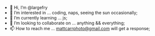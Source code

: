 - 👋 Hi, I’m @largefry
- 👀 I’m interested in ... coding, naps, seeing the sun occasionally;
- 🌱 I’m currently learning ... js;
- 💞️ I’m looking to collaborate on ... anything && everything;
- 📫 How to reach me ... mattcarrphoto@gmail.com will get a response;

<!---
largefry/largefry is a ✨ special ✨ repository because its `README.md` (this file) appears on your GitHub profile.
You can click the Preview link to take a look at your changes.
--->
